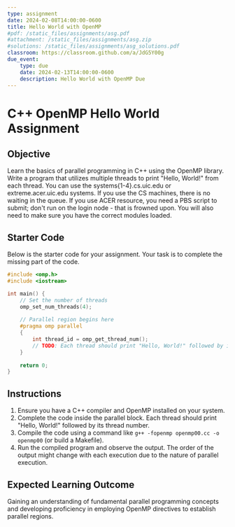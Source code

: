 ```yaml
---
type: assignment
date: 2024-02-08T14:00:00-0600
title: Hello World with OpenMP
#pdf: /static_files/assignments/asg.pdf
#attachment: /static_files/assignments/asg.zip
#solutions: /static_files/assignments/asg_solutions.pdf
classroom: https://classroom.github.com/a/JdG5Y00g
due_event: 
    type: due
    date: 2024-02-13T14:00:00-0600
    description: Hello World with OpenMP Due
---
```


# C++ OpenMP Hello World Assignment

## Objective
Learn the basics of parallel programming in C++ using the OpenMP library. Write a program that utilizes multiple threads to print "Hello, World!" from each thread. You can use the systems{1-4}.cs.uic.edu or extreme.acer.uic.edu systems. If you use the CS machines, there is no waiting in the queue. If you use ACER resource, you need a PBS script to submit; don't run on the login node - that is frowned upon. You will also need to make sure you have the correct modules loaded.

## Starter Code
Below is the starter code for your assignment. Your task is to complete the missing part of the code.

```c++
#include <omp.h>
#include <iostream>

int main() {
    // Set the number of threads
    omp_set_num_threads(4);
    
    // Parallel region begins here
    #pragma omp parallel
    {
        int thread_id = omp_get_thread_num();
        // TODO: Each thread should print "Hello, World!" followed by its thread number
    }
    
    return 0;
}
```

## Instructions

1. Ensure you have a C++ compiler and OpenMP installed on your system.
2. Complete the code inside the parallel block. Each thread should print "Hello, World!" followed by its thread number.
3. Compile the code using a command like `g++ -fopenmp openmp00.cc -o openmp00` (or build a Makefile).
4. Run the compiled program and observe the output. The order of the output might change with each execution due to the nature of parallel execution.

## Expected Learning Outcome

Gaining an understanding of fundamental parallel programming concepts and developing proficiency in employing OpenMP directives to establish parallel regions.


